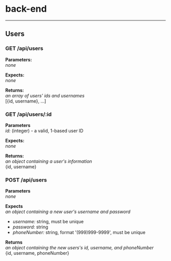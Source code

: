 # back-end
______________________________________
## Users

### GET /api/users
**Parameters:**  
_none_

**Expects:**  
_none_

**Returns:**  
_an array of users' ids and usernames_  
[{id, username}, ...]


### GET /api/users/:id
**Parameters**  
_id:_ (integer) - a valid, 1-based user ID

**Expects:**  
_none_

**Returns:**  
_an object containing a user's information_  
{id, username}


### POST /api/users
**Parameters**  
_none_

**Expects**  
_an object containing a new user's username and password_
* _username:_ string, must be unique
* _password:_ string
* _phoneNumber:_ string, format '(999)999-9999', must be unique

**Returns**  
_an object containing the new users's id, username, and phoneNumber_  
{id, username, phoneNumber}
